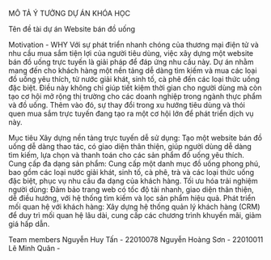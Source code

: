 MÔ TẢ Ý TƯỞNG DỰ ÁN KHÓA HỌC

Tên đề tài dự án
Website bán đồ uống

Motivation - WHY
Với sự phát triển nhanh chóng của thương mại điện tử và nhu cầu mua sắm tiện lợi của người tiêu dùng, việc xây dựng một website bán đồ uống trực tuyến là giải pháp để đáp ứng nhu cầu này. Dự án nhằm mang đến cho khách hàng một nền tảng dễ dàng tìm kiếm và mua các loại đồ uống yêu thích, từ nước giải khát, sinh tố, cà phê đến các loại thức uống đặc biệt. Điều này không chỉ giúp tiết kiệm thời gian cho người dùng mà còn tạo cơ hội mở rộng thị trường cho các doanh nghiệp trong ngành thực phẩm và đồ uống. Thêm vào đó, sự thay đổi trong xu hướng tiêu dùng và thói quen mua sắm trực tuyến đang tạo ra một cơ hội lớn để phát triển dịch vụ này.


Mục tiêu
Xây dựng nền tảng trực tuyến dễ sử dụng: Tạo một website bán đồ uống dễ dàng thao tác, có giao diện thân thiện, giúp người dùng dễ dàng tìm kiếm, lựa chọn và thanh toán cho các sản phẩm đồ uống yêu thích.
Cung cấp đa dạng sản phẩm: Cung cấp một danh mục đồ uống phong phú, bao gồm các loại nước giải khát, sinh tố, cà phê, trà và các loại thức uống đặc biệt, phục vụ nhu cầu đa dạng của khách hàng.
Tối ưu hóa trải nghiệm người dùng: Đảm bảo trang web có tốc độ tải nhanh, giao diện thân thiện, dễ điều hướng, với hệ thống tìm kiếm và lọc sản phẩm hiệu quả.
Phát triển mối quan hệ với khách hàng: Xây dựng hệ thống quản lý khách hàng (CRM) để duy trì mối quan hệ lâu dài, cung cấp các chương trình khuyến mãi, giảm giá hấp dẫn.

Team members
Nguyễn Huy Tấn - 22010078
Nguyễn Hoàng Sơn - 22010011
Lê Minh Quân -
